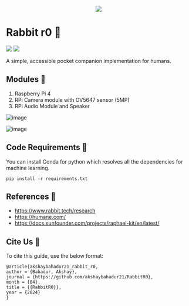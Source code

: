 <div align="center">

<p align="center"> <img src="https://github.com/akshaybahadur21/RabbitR0/assets/22640610/ceaa0126-f23f-4dac-96fd-07f2be0b482a"></p>

</div>


# Rabbit r0 🐰
[![](https://img.shields.io/github/license/sourcerer-io/hall-of-fame.svg?colorB=ff0000)](https://github.com/akshaybahadur21/Emojinator/blob/master/LICENSE.md)  [![](https://img.shields.io/badge/Akshay-Bahadur-brightgreen.svg?colorB=ff0000)](https://akshaybahadur.com)

A simple, accessible pocket companion implementation for humans.

## Modules 🥧
1. Raspberry Pi 4
2. RPi Camera module with OV5647 sensor (5MP)
3. RPi Audio Module and Speaker

![image](https://github.com/akshaybahadur21/RabbitR0/assets/22640610/5f486778-0f6e-4dde-8285-9ee52cc2d74c)

![image](https://github.com/akshaybahadur21/RabbitR0/assets/22640610/92b9a9d9-d36a-40f0-ac13-1fb35156eb60)



## Code Requirements 🦄
You can install Conda for python which resolves all the dependencies for machine learning.

`pip install -r requirements.txt`

## References 🔱
- https://www.rabbit.tech/research
- https://humane.com/
- https://docs.sunfounder.com/projects/raphael-kit/en/latest/

## Cite Us :pushpin:

To cite this guide, use the below format:

```
@article{akshaybahadur21_rabbit_r0,
author = {Bahadur, Akshay},
journal = {https://github.com/akshaybahadur21/RabbitR0},
month = {04},
title = {{RabbitR0}},
year = {2024}
}
```
